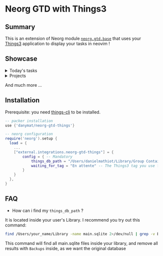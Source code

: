 # Neorg GTD with Things3

## Summary

This is an extension of Neorg module [`neorg.gtd.base`](https://github.com/nvim-neorg/neorg/wiki/Getting-Things-Done) that uses your [Things3](https://culturedcode.com/things/) application to display your tasks in neovim !

## Showcase

<details>
<summary>Today's tasks</summary>

  <img width="419" alt="Capture d’écran 2022-01-06 à 10 40 35" src="https://user-images.githubusercontent.com/5306901/148362520-d4b1885d-e799-4b09-98d1-5901290e0266.png">
<br>
  <img width="500" alt="Capture d’écran 2022-01-06 à 10 40 20" src="https://user-images.githubusercontent.com/5306901/148362496-bac54a2e-6249-4821-98d7-b4df0274752f.png">
</details>

<details>
<summary>Projects</summary>

  <img width="170" alt="Capture d’écran 2022-01-06 à 10 42 15" src="https://user-images.githubusercontent.com/5306901/148362737-ca1eff72-4178-448f-9c64-3ff23ad47f46.png">
  <br>
  <img width="350" alt="image" src="https://user-images.githubusercontent.com/5306901/148362858-1f54a055-2cef-494f-8507-8efc18228cb9.png">
</details>

And much more ...

## Installation

Prerequisite: you need [things-cli](https://github.com/thingsapi/things-cli#install) to be installed.

```lua
-- packer installation
use {'danymat/neorg-gtd-things'}

-- neorg configuration
require('neorg').setup {
  load = {
    ...
    ["external.integrations.neorg-gtd-things"] = {
        config = { -- Mandatory
            things_db_path = "/Users/danielmathiot/Library/Group Containers/JLMPQHK86H.com.culturedcode.ThingsMac.beta/Things Database.thingsdatabase/main.sqlite", -- To find the correct location, go to FAQ
            waiting_for_tag = "En attente" -- The Things3 tag you use for waiting fors
        }
    }
  },
}
```

## FAQ

- How can i find my `things_db_path` ?

It is located inside your user's Library. I recommend you try out this command:

```bash
find /Users/your_name/Library -name main.sqlite 2>/dev/null | grep -v Backups
```

This command will find all main.sqlite files inside your library, and remove all results with `Backups` inside, as we want the original database
